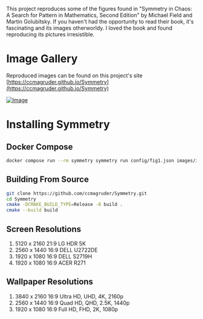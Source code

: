 This project reproduces some of the figures found in "Symmetry in Chaos: A Search for Pattern in Mathematics, Second Edition" by Michael Field and Martin Golubitsky. If you haven't had the opportunity to read their book, it's fascinating and its images otherworldy. I loved the book and found reproducing its pictures irresistible. 

# Image Gallery

Reproduced images can be found on this project's site [https://ccmagruder.github.io/Symmetry](https://ccmagruder.github.io/Symmetry)

[![Image](/SymmetryInChaos.png "Symmetry In Chaos Image")](https://ccmagruder.github.io/Symmetry)

# Installing Symmetry

## Docker Compose

```sh
docker compose run --rm symmetry symmetry run config/fig1.json images/im1-7.pgm
```

## Building From Source
```sh
git clone https://github.com/ccmagruder/Symmetry.git
cd Symmetry
cmake -DCMAKE_BUILD_TYPE=Release -B build .
cmake --build build
```

## Screen Resolutions
1. 5120 x 2160 21:9 LG HDR 5K
1. 2560 x 1440 16:9 DELL U2722DE
1. 1920 x 1080 16:9 DELL S2719H
1. 1920 x 1080 16:9 ACER R271

## Wallpaper Resolutions

1. 3840 x 2160 16:9 Ultra HD, UHD, 4K, 2160p
1. 2560 x 1440 16:9 Quad HD, QHD, 2.5K, 1440p
1. 1920 x 1080 16:9 Full HD, FHD, 2K, 1080p

